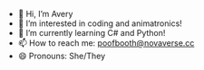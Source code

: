 - 👋 Hi, I’m Avery
- 👀 I’m interested in coding and animatronics!
- 🌱 I’m currently learning C# and Python!
- 📫 How to reach me: poofbooth@novaverse.cc
- 😄 Pronouns: She/They
